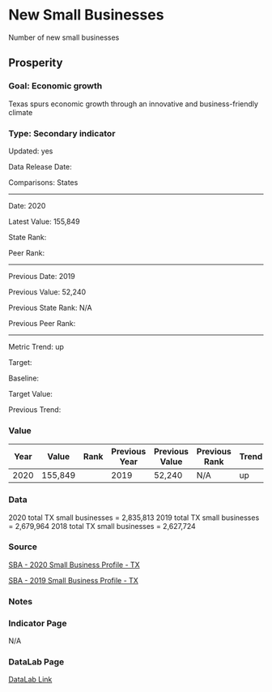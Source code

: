 # New Small Businesses

Number of new small businesses

## Prosperity

### Goal: Economic growth

Texas spurs economic growth through an innovative and business-friendly climate

### Type: Secondary indicator

Updated: yes

Data Release Date: 

Comparisons: States


----

Date: 2020

Latest Value: 155,849 

State Rank: 

Peer Rank: 


----

Previous Date: 2019

Previous Value: 52,240

Previous State Rank: N/A

Previous Peer Rank: 


----
Metric Trend: up

Target: 

Baseline: 

Target Value: 

Previous Trend: 



### Value

| Year        |  Value      | Rank     | Previous Year   | Previous Value | Previous Rank | Trend | 
| ----------- | ----------- | ----------- | ----------- | ----------- | ----------- | -----------|
|    2020     |    155,849  |             |    2019     |    52,240     | N/A         | up        | 

### Data

2020 total TX small businesses = 2,835,813
2019 total TX small businesses = 2,679,964
2018 total TX small businesses = 2,627,724

### Source

[SBA - 2020 Small Business Profile - TX](https://cdn.advocacy.sba.gov/wp-content/uploads/2020/06/04144220/2020-Small-Business-Economic-Profile-TX.pdf)

[SBA - 2019 Small Business Profile - TX](https://cdn.advocacy.sba.gov/wp-content/uploads/2019/04/23142659/2019-Small-Business-Profiles-TX.pdf)

### Notes


### Indicator Page
N/A


### DataLab Page

[DataLab Link](https://datalab.texas2036.org/httymme/small-business-growth?accesskey=uyhhjid)



